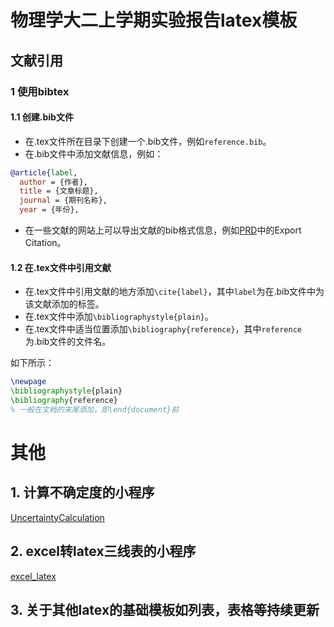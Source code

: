 # 物理学大二上学期实验报告latex模板



## 文献引用



### 1 使用bibtex

#### 1.1 创建.bib文件
* 在.tex文件所在目录下创建一个.bib文件，例如`reference.bib`。
* 在.bib文件中添加文献信息，例如：

```bib
@article{label,
  author = {作者},
  title = {文章标题},
  journal = {期刊名称},
  year = {年份},
```
* 在一些文献的网站上可以导出文献的bib格式信息，例如[PRD](https://link.aps.org/doi/10.1103/PhysRevD.81.033005)中的Export Citation。

#### 1.2 在.tex文件中引用文献
* 在.tex文件中引用文献的地方添加`\cite{label}`，其中`label`为在.bib文件中为该文献添加的标签。
* 在.tex文件中添加`\bibliographystyle{plain}`。
* 在.tex文件中适当位置添加`\bibliography{reference}`，其中`reference`为.bib文件的文件名。

如下所示：

```tex
\newpage
\bibliographystyle{plain}
\bibliography{reference}
% 一般在文档的末尾添加，即\end{document}前
```

# 其他



## 1. 计算不确定度的小程序

[UncertaintyCalculation](https://github.com/adnxuic/UncertaintyCalculation)

## 2. excel转latex三线表的小程序

[excel_latex](https://github.com/adnxuic/excel_latex)

## 3. 关于其他latex的基础模板如列表，表格等持续更新
